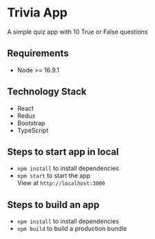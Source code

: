 # Trivia App

A simple quiz app with 10 True or False questions 

## Requirements

- Node >= 16.9.1

## Technology Stack

- React
- Redux
- Bootstrap
- TypeScript

## Steps to start app in local

- `npm install` to install dependencies
- `npm start` to start the app \
  View at `http://localhost:3000`

## Steps to build an app

- `npm install` to install dependencies
- `npm build` to build a production bundle
